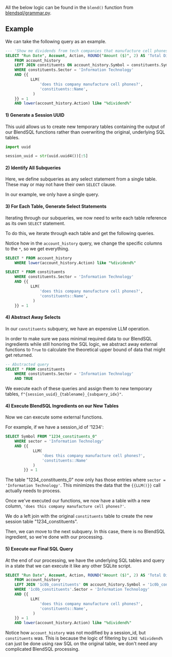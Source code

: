 All the below logic can be found in the `blend()` function from [blendsql/grammar.py](blendsql/blendsql.py).

## Example 

We can take the following query as an example.

```sql
--- 'Show me dividends from tech companies that manufacture cell phones'
SELECT "Run Date", Account, Action, ROUND("Amount ($)", 2) AS 'Total Dividend Payout ($$)', Name
    FROM account_history
    LEFT JOIN constituents ON account_history.Symbol = constituents.Symbol
    WHERE constituents.Sector = 'Information Technology'
    AND {{
           LLM(
               'does this company manufacture cell phones?',
               'constituents::Name',
            )
    }} = 1
    AND lower(account_history.Action) like "%dividend%"
```
#### 1) Generate a Session UUID
This uuid allows us to create new temporary tables containing the output of our BlendSQL functions rather than overwriting the original, underlying SQL tables.

```python
import uuid 

session_uuid = str(uuid.uuid4())[:5]
```

#### 2) Identify All Subqueries
Here, we define subqueries as any select statement from a single table. These may or may not have their own `SELECT` clause.

In our example, we only have a single query.

#### 3) For Each Table, Generate Select Statements

Iterating through our subqueries, we now need to write each table reference as its own `SELECT` statement.

To do this, we iterate through each table and get the following queries.

Notice how in the `account_history` query, we change the specific columns to the `*`, so we get everything.

```sql
SELECT * FROM account_history
    WHERE lower(account_history.Action) like "%dividend%"
```

```sql
SELECT * FROM constituents
    WHERE constituents.Sector = 'Information Technology'
    AND {{
           LLM(
               'does this company manufacture cell phones?',
               'constituents::Name',
            )
    }} = 1
```

#### 4) Abstract Away Selects

In our `constituents` subquery, we have an expensive LLM operation.

In order to make sure we pass minimal required data to our BlendSQL ingredients while still honoring the SQL logic, we abstract away external functions to `True` to calculate the theoretical upper bound of data that might get returned.

```sql
-- Abstracted query
SELECT * FROM constituents
    WHERE constituents.Sector = 'Information Technology'
    AND TRUE
```

We execute each of these queries and assign them to new temporary tables, `f"{session_uuid}_{tablename}_{subquery_idx}"`.

#### 4) Execute BlendSQL Ingredients on our New Tables
Now we can execute some external functions.

For example, if we have a session_id of '1234':
```sql
SELECT Symbol FROM "1234_constituents_0" 
    WHERE sector = 'Information Technology' 
    AND {{
            LLM(
                'does this company manufacture cell phones?', 
                'constituents::Name'
            )
        }} = 1
```

The table "1234_constituents_0" now only has those entries where `sector = 'Information Technology'`. This minimizes the data that the `{{LLM()}}` call actually needs to process.

Once we've executed our functions, we now have a table with a new column, `'does this company manufacture cell phones?'`.

We do a left join with the original `constituents` table to create the new session table "1234_constituents". 

Then, we can move to the next subquery. In this case, there is no BlendSQL ingredient, so we're done with our processing.

#### 5) Execute our Final SQL Query
At the end of our processing, we have the underlying SQL tables and query in a state that we can execute it like any other SQLite script. 

```sql
SELECT "Run Date", Account, Action, ROUND("Amount ($)", 2) AS 'Total Dividend Payout ($$)', Name
    FROM account_history
    LEFT JOIN '1c0b_constituents' ON account_history.Symbol = '1c0b_constituents'.Symbol
    WHERE '1c0b_constituents'.Sector = 'Information Technology'
    AND {{
           LLM(
               'does this company manufacture cell phones?',
               'constituents::Name',
            )
    }} = 1
    AND lower(account_history.Action) like "%dividend%"
```

Notice how `account_history` was not modified by a session_id, but `constituents` was. This is because the logic of filtering by `LIKE %dividend%` can just be done using raw SQL on the original table, we don't need any complicated BlendSQL processing.

